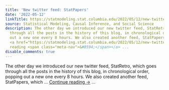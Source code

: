 ```yaml
---
title: 'New twitter feed: StatPapers'
date: '2022-05-12'
linkTitle: https://statmodeling.stat.columbia.edu/2022/05/12/new-twitter-feed-statpapers/
source: Statistical Modeling, Causal Inference, and Social Science
description: The other day we introduced our new twitter feed, StatRetro, which goes
  through all the posts in the history of this blog, in chronological order, popping
  out a new one every 8 hours. We also created another feed, StatPapers, which &#8230;
  <a href="https://statmodeling.stat.columbia.edu/2022/05/12/new-twitter-feed-statpapers/">Continue
  reading <span class="meta-nav">&#8594;</span></a> ...
disable_comments: true
---
```

The other day we introduced our new twitter feed, StatRetro, which goes through all the posts in the history of this blog, in chronological order, popping out a new one every 8 hours. We also created another feed, StatPapers, which &#8230; <a href="https://statmodeling.stat.columbia.edu/2022/05/12/new-twitter-feed-statpapers/">Continue reading <span class="meta-nav">&#8594;</span></a> ...